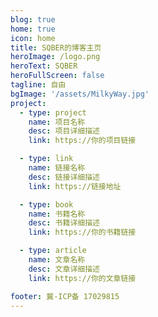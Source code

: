 ```yaml
---
blog: true
home: true
icon: home
title: SQBER的博客主页
heroImage: /logo.png
heroText: SQBER
heroFullScreen: false
tagline: 自由
bgImage: '/assets/MilkyWay.jpg'
project:
  - type: project
    name: 项目名称
    desc: 项目详细描述
    link: https://你的项目链接

  - type: link
    name: 链接名称
    desc: 链接详细描述
    link: https://链接地址

  - type: book
    name: 书籍名称
    desc: 书籍详细描述
    link: https://你的书籍链接

  - type: article
    name: 文章名称
    desc: 文章详细描述
    link: https://你的文章链接

footer: 冀-ICP备 17029815
---
```


